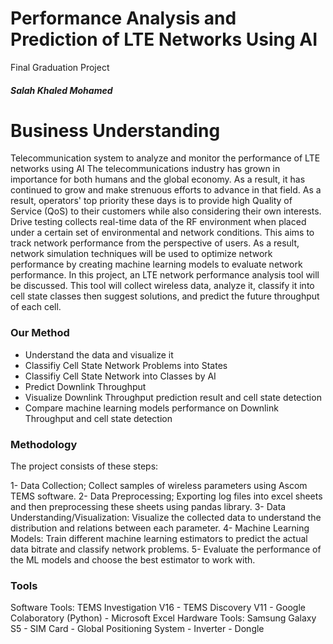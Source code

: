# Performance Analysis and Prediction of LTE Networks Using AI

Final Graduation Project 

##### Salah Khaled Mohamed

# Business Understanding
Telecommunication system to analyze and monitor the performance of LTE networks using AI
The telecommunications industry has grown in importance for both humans and the global economy. As a result, it has continued to grow and make strenuous efforts to advance in that field. As a result, operators' top priority these days is to provide high Quality of Service (QoS) to their customers while also considering their own interests. Drive testing collects real-time data of the RF environment when placed under a certain set of environmental and network conditions. This aims to track network performance from the perspective of users. As a result, network simulation techniques will be used to optimize network performance by creating machine learning models to evaluate network performance. In this project, an LTE network performance analysis tool will be discussed. This tool will collect wireless data, analyze it, classify it into cell state classes then suggest solutions, and predict the future throughput of each cell.

### Our Method

*   Understand the data and visualize it
*   Classifiy Cell State Network Problems into States
*   Classifiy Cell State Network into Classes by AI
*   Predict Downlink Throughput
*   Visualize Downlink Throughput prediction result and cell state detection 
*   Compare machine learning models performance on Downlink Throughput and cell state detection 

### Methodology

The project consists of these steps: 

1- Data Collection; Collect samples of wireless parameters using Ascom TEMS software. 
2- Data Preprocessing; Exporting log files into excel sheets and then preprocessing these sheets using pandas library. 
3- Data Understanding/Visualization: Visualize the collected data to understand the distribution and relations between each parameter.
4- Machine Learning Models: Train different machine learning estimators to predict the actual data bitrate and classify network problems. 
5- Evaluate the performance of the ML models and choose the best estimator to work with.

### Tools
Software Tools: TEMS Investigation V16 - TEMS Discovery V11 - Google Colaboratory (Python) - Microsoft Excel 
Hardware Tools: Samsung Galaxy S5 - SIM Card - Global Positioning System - Inverter - Dongle
